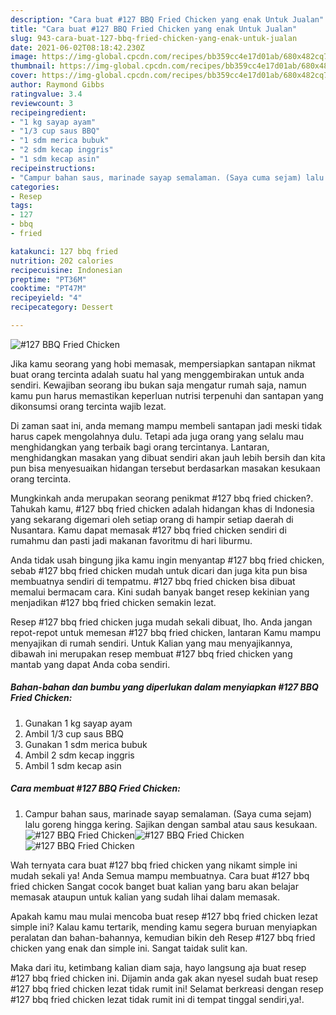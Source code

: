 ```yaml
---
description: "Cara buat #127 BBQ Fried Chicken yang enak Untuk Jualan"
title: "Cara buat #127 BBQ Fried Chicken yang enak Untuk Jualan"
slug: 943-cara-buat-127-bbq-fried-chicken-yang-enak-untuk-jualan
date: 2021-06-02T08:18:42.230Z
image: https://img-global.cpcdn.com/recipes/bb359cc4e17d01ab/680x482cq70/127-bbq-fried-chicken-foto-resep-utama.jpg
thumbnail: https://img-global.cpcdn.com/recipes/bb359cc4e17d01ab/680x482cq70/127-bbq-fried-chicken-foto-resep-utama.jpg
cover: https://img-global.cpcdn.com/recipes/bb359cc4e17d01ab/680x482cq70/127-bbq-fried-chicken-foto-resep-utama.jpg
author: Raymond Gibbs
ratingvalue: 3.4
reviewcount: 3
recipeingredient:
- "1 kg sayap ayam"
- "1/3 cup saus BBQ"
- "1 sdm merica bubuk"
- "2 sdm kecap inggris"
- "1 sdm kecap asin"
recipeinstructions:
- "Campur bahan saus, marinade sayap semalaman. (Saya cuma sejam) lalu goreng hingga kering. Sajikan dengan sambal atau saus kesukaan."
categories:
- Resep
tags:
- 127
- bbq
- fried

katakunci: 127 bbq fried 
nutrition: 202 calories
recipecuisine: Indonesian
preptime: "PT36M"
cooktime: "PT47M"
recipeyield: "4"
recipecategory: Dessert

---
```



![#127 BBQ Fried Chicken](https://img-global.cpcdn.com/recipes/bb359cc4e17d01ab/680x482cq70/127-bbq-fried-chicken-foto-resep-utama.jpg)

Jika kamu seorang yang hobi memasak, mempersiapkan santapan nikmat buat orang tercinta adalah suatu hal yang menggembirakan untuk anda sendiri. Kewajiban seorang ibu bukan saja mengatur rumah saja, namun kamu pun harus memastikan keperluan nutrisi terpenuhi dan santapan yang dikonsumsi orang tercinta wajib lezat.

Di zaman  saat ini, anda memang mampu membeli santapan jadi meski tidak harus capek mengolahnya dulu. Tetapi ada juga orang yang selalu mau menghidangkan yang terbaik bagi orang tercintanya. Lantaran, menghidangkan masakan yang dibuat sendiri akan jauh lebih bersih dan kita pun bisa menyesuaikan hidangan tersebut berdasarkan masakan kesukaan orang tercinta. 



Mungkinkah anda merupakan seorang penikmat #127 bbq fried chicken?. Tahukah kamu, #127 bbq fried chicken adalah hidangan khas di Indonesia yang sekarang digemari oleh setiap orang di hampir setiap daerah di Nusantara. Kamu dapat memasak #127 bbq fried chicken sendiri di rumahmu dan pasti jadi makanan favoritmu di hari liburmu.

Anda tidak usah bingung jika kamu ingin menyantap #127 bbq fried chicken, sebab #127 bbq fried chicken mudah untuk dicari dan juga kita pun bisa membuatnya sendiri di tempatmu. #127 bbq fried chicken bisa dibuat memalui bermacam cara. Kini sudah banyak banget resep kekinian yang menjadikan #127 bbq fried chicken semakin lezat.

Resep #127 bbq fried chicken juga mudah sekali dibuat, lho. Anda jangan repot-repot untuk memesan #127 bbq fried chicken, lantaran Kamu mampu menyajikan di rumah sendiri. Untuk Kalian yang mau menyajikannya, dibawah ini merupakan resep membuat #127 bbq fried chicken yang mantab yang dapat Anda coba sendiri.

<!--inarticleads1-->

##### Bahan-bahan dan bumbu yang diperlukan dalam menyiapkan #127 BBQ Fried Chicken:

1. Gunakan 1 kg sayap ayam
1. Ambil 1/3 cup saus BBQ
1. Gunakan 1 sdm merica bubuk
1. Ambil 2 sdm kecap inggris
1. Ambil 1 sdm kecap asin




<!--inarticleads2-->

##### Cara membuat #127 BBQ Fried Chicken:

1. Campur bahan saus, marinade sayap semalaman. (Saya cuma sejam) lalu goreng hingga kering. Sajikan dengan sambal atau saus kesukaan.
<img src="https://img-global.cpcdn.com/steps/d3a57e7c1d596628/160x128cq70/127-bbq-fried-chicken-langkah-memasak-1-foto.jpg" alt="#127 BBQ Fried Chicken"><img src="https://img-global.cpcdn.com/steps/2288db2c19db3940/160x128cq70/127-bbq-fried-chicken-langkah-memasak-1-foto.jpg" alt="#127 BBQ Fried Chicken"><img src="https://img-global.cpcdn.com/steps/309a5ad7236d0233/160x128cq70/127-bbq-fried-chicken-langkah-memasak-1-foto.jpg" alt="#127 BBQ Fried Chicken">



Wah ternyata cara buat #127 bbq fried chicken yang nikamt simple ini mudah sekali ya! Anda Semua mampu membuatnya. Cara buat #127 bbq fried chicken Sangat cocok banget buat kalian yang baru akan belajar memasak ataupun untuk kalian yang sudah lihai dalam memasak.

Apakah kamu mau mulai mencoba buat resep #127 bbq fried chicken lezat simple ini? Kalau kamu tertarik, mending kamu segera buruan menyiapkan peralatan dan bahan-bahannya, kemudian bikin deh Resep #127 bbq fried chicken yang enak dan simple ini. Sangat taidak sulit kan. 

Maka dari itu, ketimbang kalian diam saja, hayo langsung aja buat resep #127 bbq fried chicken ini. Dijamin anda gak akan nyesel sudah buat resep #127 bbq fried chicken lezat tidak rumit ini! Selamat berkreasi dengan resep #127 bbq fried chicken lezat tidak rumit ini di tempat tinggal sendiri,ya!.

